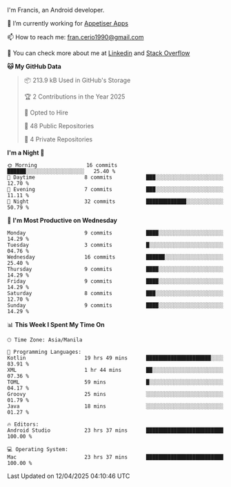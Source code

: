 
I'm Francis, an Android developer.

🔭 I’m currently working for [Appetiser Apps](http://appetiser.com.au)

📫 How to reach me: fran.cerio1990@gmail.com

👀 You can check more about me at [Linkedin](https://www.linkedin.com/in/francerio/) and [Stack Overflow](https://stackoverflow.com/users/1614267/fran-ceriu)



<!--START_SECTION:waka-->
**🐱 My GitHub Data** 

> 📦 213.9 kB Used in GitHub's Storage 
 > 
> 🏆 2 Contributions in the Year 2025
 > 
> 💼 Opted to Hire
 > 
> 📜 48 Public Repositories 
 > 
> 🔑 4 Private Repositories 
 > 
**I'm a Night 🦉** 

```text
🌞 Morning                16 commits          ██████░░░░░░░░░░░░░░░░░░░   25.40 % 
🌆 Daytime                8 commits           ███░░░░░░░░░░░░░░░░░░░░░░   12.70 % 
🌃 Evening                7 commits           ███░░░░░░░░░░░░░░░░░░░░░░   11.11 % 
🌙 Night                  32 commits          █████████████░░░░░░░░░░░░   50.79 % 
```
📅 **I'm Most Productive on Wednesday** 

```text
Monday                   9 commits           ████░░░░░░░░░░░░░░░░░░░░░   14.29 % 
Tuesday                  3 commits           █░░░░░░░░░░░░░░░░░░░░░░░░   04.76 % 
Wednesday                16 commits          ██████░░░░░░░░░░░░░░░░░░░   25.40 % 
Thursday                 9 commits           ████░░░░░░░░░░░░░░░░░░░░░   14.29 % 
Friday                   9 commits           ████░░░░░░░░░░░░░░░░░░░░░   14.29 % 
Saturday                 8 commits           ███░░░░░░░░░░░░░░░░░░░░░░   12.70 % 
Sunday                   9 commits           ████░░░░░░░░░░░░░░░░░░░░░   14.29 % 
```


📊 **This Week I Spent My Time On** 

```text
🕑︎ Time Zone: Asia/Manila

💬 Programming Languages: 
Kotlin                   19 hrs 49 mins      █████████████████████░░░░   83.91 % 
XML                      1 hr 44 mins        ██░░░░░░░░░░░░░░░░░░░░░░░   07.36 % 
TOML                     59 mins             █░░░░░░░░░░░░░░░░░░░░░░░░   04.17 % 
Groovy                   25 mins             ░░░░░░░░░░░░░░░░░░░░░░░░░   01.79 % 
Java                     18 mins             ░░░░░░░░░░░░░░░░░░░░░░░░░   01.27 % 

🔥 Editors: 
Android Studio           23 hrs 37 mins      █████████████████████████   100.00 % 

💻 Operating System: 
Mac                      23 hrs 37 mins      █████████████████████████   100.00 % 
```


 Last Updated on 12/04/2025 04:10:46 UTC
<!--END_SECTION:waka-->
